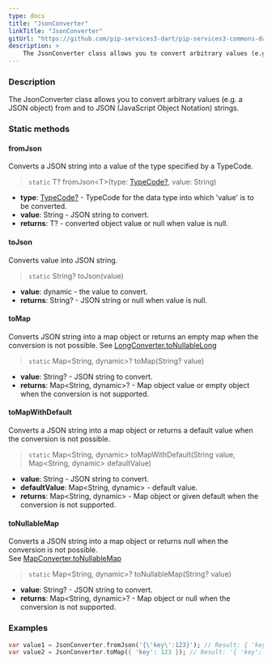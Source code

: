 ```yaml
---
type: docs
title: "JsonConverter"
linkTitle: "JsonConverter"
gitUrl: "https://github.com/pip-services3-dart/pip-services3-commons-dart"
description: > 
    The JsonConverter class allows you to convert arbitrary values (e.g. a JSON object) from and to JSON (JavaScript Object Notation) strings.
---
```


### Description

The JsonConverter class allows you to convert arbitrary values (e.g. a JSON object) from and to JSON (JavaScript Object Notation) strings.

### Static methods

#### fromJson
Converts a JSON string into a value of the type specified by a TypeCode.

> `static` T? fromJson\<T\>(type: [TypeCode?](../type_code), value: String)

- **type**: [TypeCode?](../type_code) - TypeCode for the data type into which 'value' is to be converted.
- **value**: String - JSON string to convert.
- **returns**: T? - converted object value or null when value is null.

#### toJson
Converts value into JSON string.

> `static` String? toJson(value)

- **value**: dynamic - the value to convert.
- **returns**: String? - JSON string or null when value is null.

#### toMap
Converts JSON string into a map object or returns an empty map when the conversion is not possible.
See [LongConverter.toNullableLong](../long_converter/#tonullablelong)

> `static` Map\<String, dynamic\>? toMap(String? value)

- **value**: String? - JSON string to convert.
- **returns**: Map\<String, dynamic\>? - Map object value or empty object when the conversion is not supported.

#### toMapWithDefault
Converts a JSON string into a map object or returns a default value when the conversion is not possible.

> `static` Map\<String, dynamic\> toMapWithDefault(String value, Map\<String, dynamic\> defaultValue)

- **value**: String - JSON string to convert.
- **defaultValue**: Map\<String, dynamic\> - default value.
- **returns**: Map\<String, dynamic\> - Map object or given default when the conversion is not supported.


#### toNullableMap
Converts a JSON string into a map object or returns null when the conversion is not possible.  
See [MapConverter.toNullableMap](../map_converter/#tonullablemap)

> `static` Map\<String, dynamic\>? toNullableMap(String? value)

- **value**: String? - JSON string to convert.
- **returns**: Map\<String, dynamic\>? - Map object or null when the conversion is not supported.


### Examples

```dart
var value1 = JsonConverter.fromJson('{\'key\':123}'); // Result: { 'key': 123 }
var value2 = JsonConverter.toMap({ 'key': 123 }); // Result: '{ 'key': 123 }'

```
